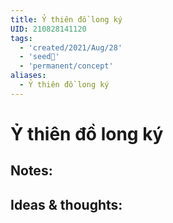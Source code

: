 ```yaml
---
title: Ỷ thiên đồ long ký
UID: 210828141120
tags:
  - 'created/2021/Aug/28'
  - 'seed🥜'
  - 'permanent/concept'
aliases:
  - Ỷ thiên đồ long ký
---
```

# Ỷ thiên đồ long ký

## Notes:


## Ideas & thoughts:
